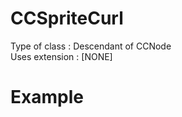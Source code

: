 CCSpriteCurl
==============

Type of class  : Descendant of CCNode  
Uses extension : [NONE]


Example
=======

